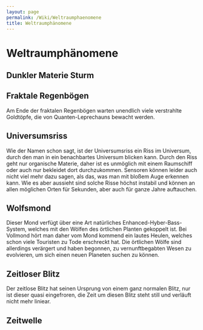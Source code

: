 ```yaml
---
layout: page
permalink: /Wiki/Weltraumphaenomene
title: Weltraumphänomene
---
```


# Weltraumphänomene

## Dunkler Materie Sturm


## Fraktale Regenbögen

Am Ende der fraktalen Regenbögen warten unendlich viele verstrahlte Goldtöpfe, die von Quanten-Leprechauns bewacht werden.

## Universumsriss

Wie der Namen schon sagt, ist der Universumsriss ein Riss im Universum, durch den man in ein benachbartes Universum blicken kann. Durch den Riss geht nur organische Materie, daher ist es unmöglich mit einem Raumschiff oder auch nur bekleidet dort durchzukommen. Sensoren können leider auch nicht viel mehr dazu sagen, als das, was man mit bloßem Auge erkennen kann. Wie es aber aussieht sind solche Risse höchst instabil und können an allen möglichen Orten für Sekunden, aber auch für ganze Jahre auftauchen.

## Wolfsmond

Dieser Mond verfügt über eine Art natürliches Enhanced-Hyber-Bass-System, welches mit den Wölfen des örtlichen Planten gekoppelt ist. Bei Vollmond hört man daher vom Mond kommend ein lautes Heulen, welches schon viele Touristen zu Tode erschreckt hat. Die örtlichen Wölfe sind allerdings verärgert und haben begonnen, zu vernunftbegabten Wesen zu evolvieren, um sich einen neuen Planeten suchen zu können.

## Zeitloser Blitz

Der zeitlose Blitz hat seinen Ursprung von einem ganz normalen Blitz, nur ist dieser quasi eingefroren, die Zeit um diesen Blitz steht still und verläuft nicht mehr liniear.

## Zeitwelle

